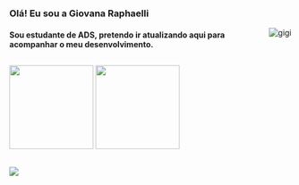 ### Olá! Eu sou a Giovana Raphaelli 
  <img align="right" alt="gigi" src="https://i.picasion.com/pic91/4f52144f41a0de62b453ec4d2b1eb2e5.gif">

#### Sou estudante de ADS, pretendo ir atualizando aqui para acompanhar o meu desenvolvimento.

##

<div>
  <img height="150em" src="https://github-readme-stats.vercel.app/api?username=giovanaraphaelli&show_icons=true&theme=midnight-purple&include_all_commits=true&count_private=true"/>
  <img height="150em" src="https://github-readme-stats.vercel.app/api/top-langs/?username=giovanaraphaelli&layout=compact&langs_count=7&theme=midnight-purple"/>
</div>

  ##

<div> 
  
  <a href="https://www.linkedin.com/in/giovanaraphaelli" target="_blank"><img src="https://img.shields.io/badge/-LinkedIn-%230077B5?style=for-the-badge&logo=linkedin&logoColor=white" target="_blank"></a> 
  
 
  

